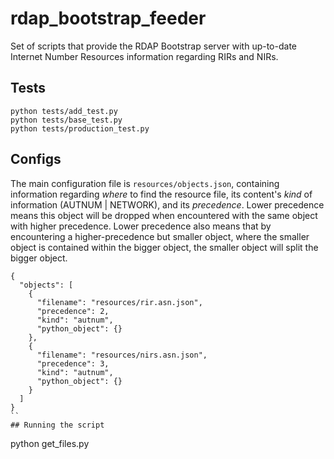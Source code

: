 # rdap_bootstrap_feeder
Set of scripts that provide the RDAP Bootstrap server with up-to-date Internet Number Resources information regarding RIRs and NIRs.

## Tests
```
python tests/add_test.py
python tests/base_test.py
python tests/production_test.py
```

## Configs
The main configuration file is `resources/objects.json`, containing information regarding _where_ to find the resource file, its content's _kind_ of information (AUTNUM | NETWORK), and its _precedence_. Lower precedence means this object will be dropped when encountered with the same object with higher precedence. Lower precedence also means that by encountering a higher-precedence but smaller object, where the smaller object is contained within the bigger object, the smaller object will split the bigger object.
```
{
  "objects": [
    {
      "filename": "resources/rir.asn.json",
      "precedence": 2,
      "kind": "autnum",
      "python_object": {}
    },
    {
      "filename": "resources/nirs.asn.json",
      "precedence": 3,
      "kind": "autnum",
      "python_object": {}
    }
  ]
}
``
## Running the script
```
python get_files.py
```